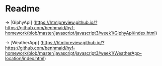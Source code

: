 # Readme 


-> [GiphyApi] (https://htmlpreview.github.io/?https://github.com/benhmaid/hyf-homework/blob/master/javascript/javascript3/week1/GiphyApi/index.html)

-> [WeatherApp] (https://htmlpreview.github.io/?https://github.com/benhmaid/hyf-homework/blob/master/javascript/javascript3/week1/WeatherApp-location/index.html)
